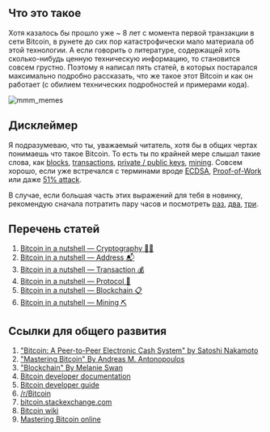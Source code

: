 ## Что это такое
Хотя казалось бы прошло уже ~ 8 лет с момента первой транзакции в сети Bitcoin, в рунете до сих пор катастрофически мало материала об этой технологии. А если говорить о литературе, содержащей хоть сколько-нибудь ценную техническую информацию, то  становится совсем грустно. Поэтому я написал пять статей, в которых постарался максимально подробно рассказать, что же такое этот Bitcoin и как он работает (с обилием технических подробностей и примерами кода). 

![mmm_memes](https://habrastorage.org/files/aea/9d4/46d/aea9d446d8b1477b8621d6250154a55a.jpg)

<cut />

## Дисклеймер

Я подразумеваю, что ты, уважаемый читатель, хотя бы в общих чертах понимаешь что такое Bitcoin. То есть ты по крайней мере слышал такие слова, как [blocks](https://en.bitcoin.it/wiki/Block), [transactions](https://en.bitcoin.it/wiki/Transaction), [private / public keys](https://en.bitcoin.it/wiki/Private_key), [mining](https://en.bitcoin.it/wiki/Mining). Совсем хорошо, если уже встречался с терминами вроде [ECDSA](https://habrahabr.ru/post/188958/), [Proof-of-Work](https://en.bitcoin.it/wiki/Proof_of_work) или даже [51% attack](https://learncryptography.com/cryptocurrency/51-attack).

В случае, если большая часть этих выражений для тебя в новинку, рекомендую сначала потратить пару часов и посмотреть [раз](https://www.youtube.com/watch?v=RuZ80TPUF_A), [два](https://www.youtube.com/watch?v=RuZ80TPUF_A), [три](https://www.youtube.com/watch?v=yUZlEgJROKQ).

## Перечень статей
1. [Bitcoin in a nutshell — Cryptography 🕵🏻](#)
2. [Bitcoin in a nutshell — Address 📬](#)
3. [Bitcoin in a nutshell — Transaction 💰](#)
4. [Bitcoin in a nutshell — Protocol 💾]()
5. [Bitcoin in a nutshell — Blockchain 📋](#)
6. [Bitcoin in a nutshell — Mining ⛏](#)

## Ссылки для общего развития
1. ["Bitcoin: A Peer-to-Peer Electronic Cash System" by Satoshi Nakamoto](https://bitcoin.org/bitcoin.pdf)
2. ["Mastering Bitcoin" By Andreas M. Antonopoulos](http://shop.oreilly.com/product/0636920032281.do)
3. ["Blockchain" By Melanie Swan](http://shop.oreilly.com/product/0636920037040.do)
4. [Bitcoin developer documentation](https://bitcoin.org/en/developer-documentation)
5. [Bitcoin developer guide](https://bitcoin.org/en/developer-guide)
6. [/r/Bitcoin](https://www.reddit.com/r/Bitcoin/)
7. [bitcoin.stackexchange.com](https://bitcoin.stackexchange.com)
8. [Bitcoin wiki](https://en.bitcoin.it/wiki/Main_Page)
9. [Mastering Bitcoin online](http://chimera.labs.oreilly.com/books/1234000001802/ch01.html#_getting_started)
